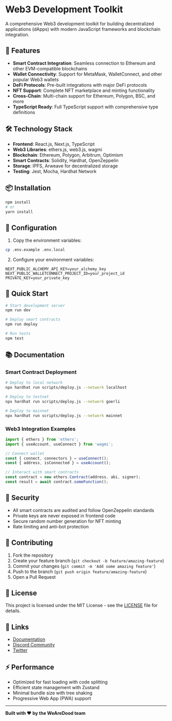 # Web3 Development Toolkit

A comprehensive Web3 development toolkit for building decentralized applications (dApps) with modern JavaScript frameworks and blockchain integration.

## 🚀 Features

- **Smart Contract Integration**: Seamless connection to Ethereum and other EVM-compatible blockchains
- **Wallet Connectivity**: Support for MetaMask, WalletConnect, and other popular Web3 wallets
- **DeFi Protocols**: Pre-built integrations with major DeFi protocols
- **NFT Support**: Complete NFT marketplace and minting functionality
- **Cross-Chain**: Multi-chain support for Ethereum, Polygon, BSC, and more
- **TypeScript Ready**: Full TypeScript support with comprehensive type definitions

## 🛠 Technology Stack

- **Frontend**: React.js, Next.js, TypeScript
- **Web3 Libraries**: ethers.js, web3.js, wagmi
- **Blockchain**: Ethereum, Polygon, Arbitrum, Optimism
- **Smart Contracts**: Solidity, Hardhat, OpenZeppelin
- **Storage**: IPFS, Arweave for decentralized storage
- **Testing**: Jest, Mocha, Hardhat Network

## 📦 Installation

```bash
npm install
# or
yarn install
```

## 🔧 Configuration

1. Copy the environment variables:
```bash
cp .env.example .env.local
```

2. Configure your environment variables:
```env
NEXT_PUBLIC_ALCHEMY_API_KEY=your_alchemy_key
NEXT_PUBLIC_WALLETCONNECT_PROJECT_ID=your_project_id
PRIVATE_KEY=your_private_key
```

## 🚀 Quick Start

```bash
# Start development server
npm run dev

# Deploy smart contracts
npm run deploy

# Run tests
npm test
```

## 📚 Documentation

### Smart Contract Deployment

```bash
# Deploy to local network
npx hardhat run scripts/deploy.js --network localhost

# Deploy to testnet
npx hardhat run scripts/deploy.js --network goerli

# Deploy to mainnet
npx hardhat run scripts/deploy.js --network mainnet
```

### Web3 Integration Examples

```javascript
import { ethers } from 'ethers';
import { useAccount, useConnect } from 'wagmi';

// Connect wallet
const { connect, connectors } = useConnect();
const { address, isConnected } = useAccount();

// Interact with smart contracts
const contract = new ethers.Contract(address, abi, signer);
const result = await contract.someFunction();
```

## 🔐 Security

- All smart contracts are audited and follow OpenZeppelin standards
- Private keys are never exposed in frontend code
- Secure random number generation for NFT minting
- Rate limiting and anti-bot protection

## 🤝 Contributing

1. Fork the repository
2. Create your feature branch (`git checkout -b feature/amazing-feature`)
3. Commit your changes (`git commit -m 'Add some amazing feature'`)
4. Push to the branch (`git push origin feature/amazing-feature`)
5. Open a Pull Request

## 📄 License

This project is licensed under the MIT License - see the [LICENSE](LICENSE) file for details.

## 🔗 Links

- [Documentation](https://docs.wearedood.com)
- [Discord Community](https://discord.gg/wearedood)
- [Twitter](https://twitter.com/wearedood)

## ⚡ Performance

- Optimized for fast loading with code splitting
- Efficient state management with Zustand
- Minimal bundle size with tree shaking
- Progressive Web App (PWA) support

---

**Built with ❤️ by the WeAreDood team**
